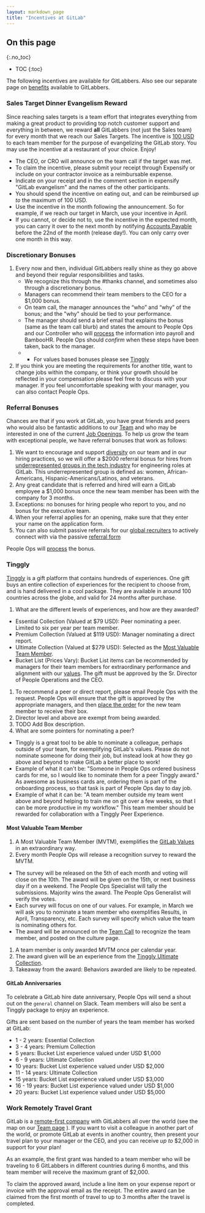 ```yaml
---
layout: markdown_page
title: "Incentives at GitLab"
---
```


## On this page
{:.no_toc}

- TOC
{:toc}

The following incentives are available for GitLabbers. Also see our separate page on [benefits](/handbook/benefits/) available to GitLabbers.

### Sales Target Dinner Evangelism Reward

Since reaching sales targets is a team effort that integrates everything from making a great product
to providing top notch customer support and everything in between, we reward **all**
GitLabbers (not just the Sales team) for every month that we reach our Sales Targets. The incentive is [100 USD](https://www.google.com/search?q=100+usd+in+eur)
to each team member for the purpose of evangelizing the GitLab story.  You may use the incentive at a restaurant of your choice. Enjoy!

- The CEO, or CRO will announce on the team call if the target was met.
- To claim the incentive, please submit your receipt through Expensify or include on your contractor invoice as a reimbursable expense.
- Indicate on your receipt and in the comment section in expensify "GitLab evangelism" and the names of the other participants.
- You should spend the incentive on eating out, and can be reimbursed _up to_ the maximum of 100 USD.
- Use the incentive in the month following the announcement. So for example, if we reach our target in March, use your incentive in April.
- If you cannot, or decide not to, use the incentive in the expected month, you can carry it over to the next month by notifying [Accounts Payable](mailto:ap@gitlab.com) before the 22nd of the month (release day!). You can only carry over one month in this way.


### Discretionary Bonuses

1. Every now and then, individual GitLabbers really shine as they go above and beyond their regular responsibilities and tasks.
   * We recognize this through the #thanks channel, and sometimes also through a discretionary bonus.
   * Managers can recommend their team members to the CEO for a $1,000 bonus.
   * On team call, the manager announces the “who” and “why” of the bonus; and the "why"
   should be tied to your performance.
   * The manager should send a brief email that explains the bonus (same as the team call blurb) and states the amount to People Ops and our Controller who will [process](/handbook/people-ops/#using-trinet) the information into payroll and BambooHR. People Ops should _confirm_ when these steps have been taken, back to the manager.
   * * For values based bonuses please see [Tinggly](https://about.gitlab.com/handbook/incentives/#tinggly)
1. If you think you are meeting the requirements for another title, want to change
jobs within the company, or think your growth should be reflected in your compensation please feel free to discuss with your manager. If you feel uncomfortable speaking with your manager, you can also contact People Ops.

### Referral Bonuses

Chances are that if you work at GitLab, you have great friends and peers who would
also be fantastic additions to our [Team](https://about.gitlab.com/team/) and who
may be interested in one of the current [Job Openings](https://about.gitlab.com/jobs/).
To help us grow the team with exceptional people, we have referral bonuses that work as follows:

1. We want to encourage and support [diversity](https://about.gitlab.com/handbook/values) on our team and in our hiring practices, so we will offer a $2000 referral bonus for hires from [underrepresented groups in the tech industry](http://seldo.com/weblog/2014/06/25/a_comparison_of_diversity_at_three_major_tech_companies) for engineering roles at GitLab. This underrepresented group is defined as: women, African-Americans, Hispanic-Americans/Latinos, and veterans.
1. Any great candidate that is referred and hired will earn a GitLab employee a $1,000 bonus
once the new team member has been with the company for 3 months.
1. Exceptions: no bonuses for hiring people who report to you, and no bonus for the executive team.
1. When your referral applies for an opening, make sure that they enter your name on the application form.
1. You can also submit passive referrals for our [global recruiters](https://about.gitlab.com/jobs/global-recruiter) to actively connect with via the passive [referral form](https://goo.gl/forms/1rNIYpdgDB3qXBAi2)

People Ops will [process](/handbook/people-operations/sop/#enter-a-bonus-into-trinet) the bonus.

### Tinggly

[Tinggly](https://www.tinggly.com/) is a gift platform that contains hundreds of experiences. One gift buys an entire collection of experiences for the recipient to choose from, and is hand delivered in a cool package. They are available in around 100 countries across the globe, and valid for 24 months after purchase.

1. What are the different levels of experiences, and how are they awarded?
  * Essential Collection (Valued at $79 USD): Peer nominating a peer. Limited to six per year per team member.
  * Premium Collection (Valued at $119 USD): Manager nominating a direct report.
  * Ultimate Collection (Valued at $279 USD): Selected as the [Most Valuable Team Member](https://about.gitlab.com/handbook/incentives/#most-valuable-team-member).
  * Bucket List (Prices Vary): Bucket List items can be recommended by managers for their team members for extraordinary performance and alignment with our [values](https://about.gitlab.com/handbook/values/). The gift must be approved by the Sr. Director of People Operations and the CEO.
1. To recommend a peer or direct report, please email People Ops with the request. People Ops will ensure that the gift is approved by the appropriate managers, and then [place the order](https://about.gitlab.com/handbook/people-operations/sop/#process-tinggly) for the new team member to receive their box.
1. Director level and above are exempt from being awarded.
1. TODO Add Box description.
1. What are some pointers for nominating a peer?
  * Tinggly is a great tool to be able to nominate a colleague, perhaps outside of your team, for exemplifying GitLab's values. Please do not nominate someone for doing their job, but instead look at how they go above and beyond to make GitLab a better place to work!
  * Example of what it can't be: "Someone in People Ops ordered business cards for me, so I would like to nominate them for a peer Tinggly award." As awesome as business cards are, ordering them is part of the onboarding process, so that task is part of People Ops day to day job.
  * Example of what it can be: "A team member outside my team went above and beyond helping to train me on git over a few weeks, so that I can be more productive in my workflow." This team member should be rewarded for collaboration with a Tinggly Peer Experience.

#### Most Valuable Team Member

1. A Most Valuable Team Member (MVTM), exemplifies the [GitLab Values](https://about.gitlab.com/handbook/values/) in an extraordinary way.  
1. Every month People Ops will release a recognition survey to reward the MVTM.
  * The survey will be released on the 5th of each month and voting will close on the 10th. The award will be given on the 15th, or next business day if on a weekend. The People Ops Specialist will tally the submissions. Majority wins the award. The People Ops Generalist will verify the votes.
  * Each survey will focus on one of our values. For example, in March we will ask you to nominate a team member who exemplifies Results, in April, Transparency, etc. Each survey will specify which value the team is nominating others for.
  * The award will be announced on the [Team Call](https://about.gitlab.com/handbook/communication/#team-call) to recognize the team member, and posted on the culture page.
1. A team member is only awarded MVTM once per calendar year.
1. The award given will be an experience from the [Tinggly Ultimate Collection](https://www.tinggly.com/collections/ultimate).
1. Takeaway from the award: Behaviors awarded are likely to be repeated.

#### GitLab Anniversaries

To celebrate a GitLab hire date anniversary, People Ops will send a shout out on the `general` channel on Slack. Team members will also be sent a Tinggly package to enjoy an experience.

Gifts are sent based on the number of years the team member has worked at GitLab:
 * 1 - 2 years: Essential Collection
 * 3 - 4 years: Premium Collection
 * 5 years: Bucket List experience valued under USD $1,000
 * 6 - 9 years: Ultimate Collection
 * 10 years: Bucket List experience valued under USD $2,000
 * 11 - 14 years: Ultimate Collection
 * 15 years: Bucket List experience valued under USD $3,000
 * 16 - 19 years: Bucket List experience valued under USD $1,000
 * 20 years: Bucket List experience valued under USD $5,000

### Work Remotely Travel Grant

GitLab is a [remote-first company](http://zachholman.com/posts/remote-first/) with GitLabbers all over the world (see the map on our [Team page](https://about.gitlab.com/team/) ). If you want to visit a colleague in another part of the world, or promote GitLab at events in another country, then present your travel plan to your manager or the CEO, and you can receive *up to* $2,000 in support for your plan!

As an example, the first grant was handed to a team member who will be traveling to 6 GitLabbers in different countries during 6 months, and this team member will receive the maximum grant of $2,000.

To claim the approved award, include a line item on your expense report or invoice with the approval email as the receipt. The entire award can be claimed from the first month of travel to up to 3 months after the travel is completed.

